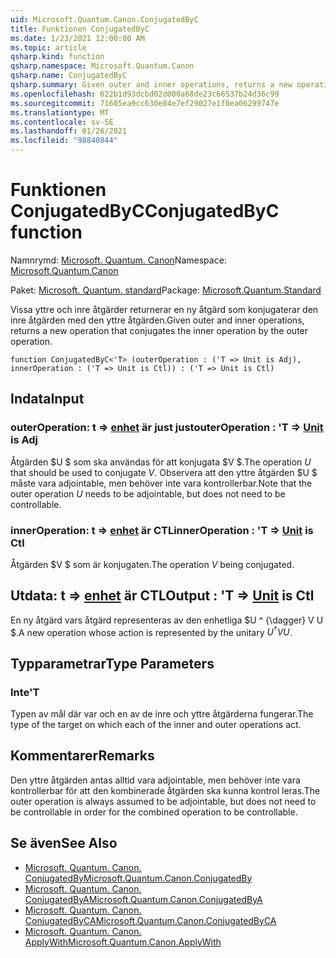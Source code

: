 ```yaml
---
uid: Microsoft.Quantum.Canon.ConjugatedByC
title: Funktionen ConjugatedByC
ms.date: 1/23/2021 12:00:00 AM
ms.topic: article
qsharp.kind: function
qsharp.namespace: Microsoft.Quantum.Canon
qsharp.name: ConjugatedByC
qsharp.summary: Given outer and inner operations, returns a new operation that conjugates the inner operation by the outer operation.
ms.openlocfilehash: 622b1d93dcbd02d000a68de23c66537b24d36c99
ms.sourcegitcommit: 71605ea9cc630e84e7ef29027e1f0ea06299747e
ms.translationtype: MT
ms.contentlocale: sv-SE
ms.lasthandoff: 01/26/2021
ms.locfileid: "98840844"
---
```

# <a name="conjugatedbyc-function"></a><span data-ttu-id="0635c-102">Funktionen ConjugatedByC</span><span class="sxs-lookup"><span data-stu-id="0635c-102">ConjugatedByC function</span></span>

<span data-ttu-id="0635c-103">Namnrymd: [Microsoft. Quantum. Canon](xref:Microsoft.Quantum.Canon)</span><span class="sxs-lookup"><span data-stu-id="0635c-103">Namespace: [Microsoft.Quantum.Canon](xref:Microsoft.Quantum.Canon)</span></span>

<span data-ttu-id="0635c-104">Paket: [Microsoft. Quantum. standard](https://nuget.org/packages/Microsoft.Quantum.Standard)</span><span class="sxs-lookup"><span data-stu-id="0635c-104">Package: [Microsoft.Quantum.Standard](https://nuget.org/packages/Microsoft.Quantum.Standard)</span></span>


<span data-ttu-id="0635c-105">Vissa yttre och inre åtgärder returnerar en ny åtgärd som konjugaterar den inre åtgärden med den yttre åtgärden.</span><span class="sxs-lookup"><span data-stu-id="0635c-105">Given outer and inner operations, returns a new operation that conjugates the inner operation by the outer operation.</span></span>

```qsharp
function ConjugatedByC<'T> (outerOperation : ('T => Unit is Adj), innerOperation : ('T => Unit is Ctl)) : ('T => Unit is Ctl)
```


## <a name="input"></a><span data-ttu-id="0635c-106">Indata</span><span class="sxs-lookup"><span data-stu-id="0635c-106">Input</span></span>

### <a name="outeroperation--t--unit--is-adj"></a><span data-ttu-id="0635c-107">outerOperation: t => [enhet](xref:microsoft.quantum.lang-ref.unit)  är just just</span><span class="sxs-lookup"><span data-stu-id="0635c-107">outerOperation : 'T => [Unit](xref:microsoft.quantum.lang-ref.unit)  is Adj</span></span>

<span data-ttu-id="0635c-108">Åtgärden $U $ som ska användas för att konjugata $V $.</span><span class="sxs-lookup"><span data-stu-id="0635c-108">The operation $U$ that should be used to conjugate $V$.</span></span> <span data-ttu-id="0635c-109">Observera att den yttre åtgärden $U $ måste vara adjointable, men behöver inte vara kontrollerbar.</span><span class="sxs-lookup"><span data-stu-id="0635c-109">Note that the outer operation $U$ needs to be adjointable, but does not need to be controllable.</span></span>


### <a name="inneroperation--t--unit--is-ctl"></a><span data-ttu-id="0635c-110">innerOperation: t => [enhet](xref:microsoft.quantum.lang-ref.unit)  är CTL</span><span class="sxs-lookup"><span data-stu-id="0635c-110">innerOperation : 'T => [Unit](xref:microsoft.quantum.lang-ref.unit)  is Ctl</span></span>

<span data-ttu-id="0635c-111">Åtgärden $V $ som är konjugaten.</span><span class="sxs-lookup"><span data-stu-id="0635c-111">The operation $V$ being conjugated.</span></span>



## <a name="output--t--unit--is-ctl"></a><span data-ttu-id="0635c-112">Utdata: t => [enhet](xref:microsoft.quantum.lang-ref.unit)  är CTL</span><span class="sxs-lookup"><span data-stu-id="0635c-112">Output : 'T => [Unit](xref:microsoft.quantum.lang-ref.unit)  is Ctl</span></span>

<span data-ttu-id="0635c-113">En ny åtgärd vars åtgärd representeras av den enhetliga $U ^ {\dagger} V U $.</span><span class="sxs-lookup"><span data-stu-id="0635c-113">A new operation whose action is represented by the unitary $U^{\dagger} V U$.</span></span>

## <a name="type-parameters"></a><span data-ttu-id="0635c-114">Typparametrar</span><span class="sxs-lookup"><span data-stu-id="0635c-114">Type Parameters</span></span>

### <a name="t"></a><span data-ttu-id="0635c-115">Inte</span><span class="sxs-lookup"><span data-stu-id="0635c-115">'T</span></span>

<span data-ttu-id="0635c-116">Typen av mål där var och en av de inre och yttre åtgärderna fungerar.</span><span class="sxs-lookup"><span data-stu-id="0635c-116">The type of the target on which each of the inner and outer operations act.</span></span>

## <a name="remarks"></a><span data-ttu-id="0635c-117">Kommentarer</span><span class="sxs-lookup"><span data-stu-id="0635c-117">Remarks</span></span>

<span data-ttu-id="0635c-118">Den yttre åtgärden antas alltid vara adjointable, men behöver inte vara kontrollerbar för att den kombinerade åtgärden ska kunna kontrol leras.</span><span class="sxs-lookup"><span data-stu-id="0635c-118">The outer operation is always assumed to be adjointable, but does not need to be controllable in order for the combined operation to be controllable.</span></span>

## <a name="see-also"></a><span data-ttu-id="0635c-119">Se även</span><span class="sxs-lookup"><span data-stu-id="0635c-119">See Also</span></span>

- [<span data-ttu-id="0635c-120">Microsoft. Quantum. Canon. ConjugatedBy</span><span class="sxs-lookup"><span data-stu-id="0635c-120">Microsoft.Quantum.Canon.ConjugatedBy</span></span>](xref:Microsoft.Quantum.Canon.ConjugatedBy)
- [<span data-ttu-id="0635c-121">Microsoft. Quantum. Canon. ConjugatedByA</span><span class="sxs-lookup"><span data-stu-id="0635c-121">Microsoft.Quantum.Canon.ConjugatedByA</span></span>](xref:Microsoft.Quantum.Canon.ConjugatedByA)
- [<span data-ttu-id="0635c-122">Microsoft. Quantum. Canon. ConjugatedByCA</span><span class="sxs-lookup"><span data-stu-id="0635c-122">Microsoft.Quantum.Canon.ConjugatedByCA</span></span>](xref:Microsoft.Quantum.Canon.ConjugatedByCA)
- [<span data-ttu-id="0635c-123">Microsoft. Quantum. Canon. ApplyWith</span><span class="sxs-lookup"><span data-stu-id="0635c-123">Microsoft.Quantum.Canon.ApplyWith</span></span>](xref:Microsoft.Quantum.Canon.ApplyWith)